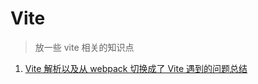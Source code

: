 # Vite

> 放一些 vite 相关的知识点

1. [Vite 解析以及从 webpack 切换成了 Vite 遇到的问题总结](https://mp.weixin.qq.com/s/hGD-xnmy9Pc-UEgN7x25-Q)

